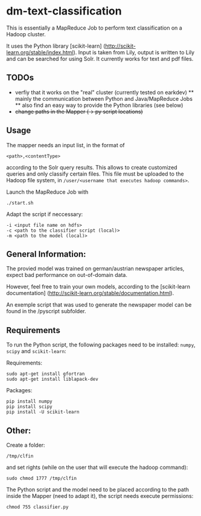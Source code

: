 # dm-text-classification

This is essentially a MapReduce Job to perform text classification on a Hadoop cluster.

It uses the Python library [scikit-learn] (http://scikit-learn.org/stable/index.html).
Input is taken from Lily, output is written to Lily and can be searched for using Solr. It currently works for text and pdf files.

## TODOs

* verfiy that it works on the "real" cluster (currently tested on earkdev) 
** mainly the communication between Python and Java/MapReduce Jobs
** also find an easy way to provide the Python libraries (see below)
* <s>change paths in the Mapper (-> py script locations)</s>

## Usage

The mapper needs an input list, in the format of

    <path>,<contentType>

according to the Solr query results. This allows to create customized queries and only classify certain files.
This file must be uploaded to the Hadoop file system, in `/user/<username that executes hadoop commands>`.

Launch the MapReduce Job with

    ./start.sh

Adapt the script if neccessary:

    -i <input file name on hdfs>
    -c <path to the classifier script (local)>
    -m <path to the model (local)>

## General Information:

The provied model was trained on german/austrian newspaper articles, expect bad performance on out-of-domain data.

However, feel free to train your own models, according to the [scikit-learn documentation] (http://scikit-learn.org/stable/documentation.html).

An exemple script that was used to generate the newspaper model can be found in the /pyscript subfolder.

## Requirements

To run the Python script, the following packages need to be installed: `numpy`, `scipy` and `scikit-learn`:

Requirements:

    sudo apt-get install gfortran
    sudo apt-get install liblapack-dev

Packages:

    pip install numpy
    pip install scipy
    pip install -U scikit-learn

## Other:

Create a folder:

    /tmp/clfin

and set rights (while on the user that will execute the hadoop command):

    sudo chmod 1777 /tmp/clfin

The Python script and the model need to be placed according to the path inside the Mapper (need to adapt it), the script needs execute permissions:

    chmod 755 classifier.py

